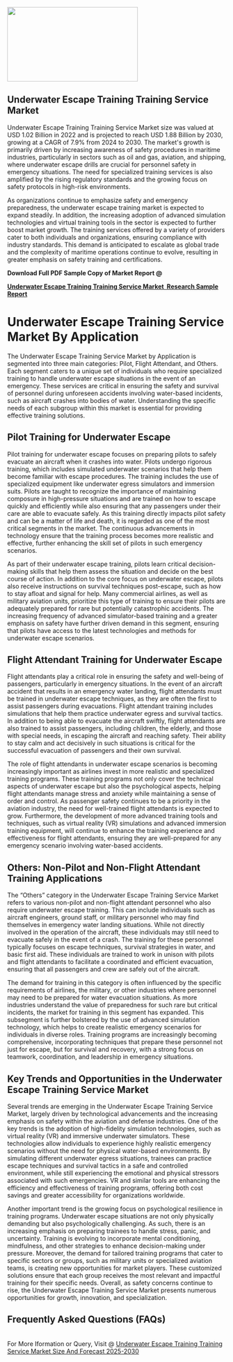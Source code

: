 <p><img class="alignnone size-medium wp-image-20088" src="https://ffe5etoiles.com/wp-content/uploads/2024/12/MST1-300x171.png" alt="" width="300" height="171" /></p><p> <h2>Underwater Escape Training Training Service Market </h2><p>Underwater Escape Training Training Service Market size was valued at USD 1.02 Billion in 2022 and is projected to reach USD 1.88 Billion by 2030, growing at a CAGR of 7.9% from 2024 to 2030. The market's growth is primarily driven by increasing awareness of safety procedures in maritime industries, particularly in sectors such as oil and gas, aviation, and shipping, where underwater escape drills are crucial for personnel safety in emergency situations. The need for specialized training services is also amplified by the rising regulatory standards and the growing focus on safety protocols in high-risk environments.</p><p>As organizations continue to emphasize safety and emergency preparedness, the underwater escape training market is expected to expand steadily. In addition, the increasing adoption of advanced simulation technologies and virtual training tools in the sector is expected to further boost market growth. The training services offered by a variety of providers cater to both individuals and organizations, ensuring compliance with industry standards. This demand is anticipated to escalate as global trade and the complexity of maritime operations continue to evolve, resulting in greater emphasis on safety training and certifications.</p></p><p><strong>Download Full PDF Sample Copy of Market Report @</strong></p><p><strong><a href="https://www.verifiedmarketreports.com/download-sample/?rid=242104&utm_source=Sites-google&utm_medium=265" target="_blank">Underwater Escape Training Training Service Market &nbsp;Research Sample Report</a></strong></p><p><h1>Underwater Escape Training Service Market By Application</h1> <p>The Underwater Escape Training Service Market by Application is segmented into three main categories: Pilot, Flight Attendant, and Others. Each segment caters to a unique set of individuals who require specialized training to handle underwater escape situations in the event of an emergency. These services are critical in ensuring the safety and survival of personnel during unforeseen accidents involving water-based incidents, such as aircraft crashes into bodies of water. Understanding the specific needs of each subgroup within this market is essential for providing effective training solutions.</p> <h2>Pilot Training for Underwater Escape</h2> <p>Pilot training for underwater escape focuses on preparing pilots to safely evacuate an aircraft when it crashes into water. Pilots undergo rigorous training, which includes simulated underwater scenarios that help them become familiar with escape procedures. The training includes the use of specialized equipment like underwater egress simulators and immersion suits. Pilots are taught to recognize the importance of maintaining composure in high-pressure situations and are trained on how to escape quickly and efficiently while also ensuring that any passengers under their care are able to evacuate safely. As this training directly impacts pilot safety and can be a matter of life and death, it is regarded as one of the most critical segments in the market. The continuous advancements in technology ensure that the training process becomes more realistic and effective, further enhancing the skill set of pilots in such emergency scenarios.</p> <p>As part of their underwater escape training, pilots learn critical decision-making skills that help them assess the situation and decide on the best course of action. In addition to the core focus on underwater escape, pilots also receive instructions on survival techniques post-escape, such as how to stay afloat and signal for help. Many commercial airlines, as well as military aviation units, prioritize this type of training to ensure their pilots are adequately prepared for rare but potentially catastrophic accidents. The increasing frequency of advanced simulator-based training and a greater emphasis on safety have further driven demand in this segment, ensuring that pilots have access to the latest technologies and methods for underwater escape scenarios.</p> <h2>Flight Attendant Training for Underwater Escape</h2> <p>Flight attendants play a critical role in ensuring the safety and well-being of passengers, particularly in emergency situations. In the event of an aircraft accident that results in an emergency water landing, flight attendants must be trained in underwater escape techniques, as they are often the first to assist passengers during evacuations. Flight attendant training includes simulations that help them practice underwater egress and survival tactics. In addition to being able to evacuate the aircraft swiftly, flight attendants are also trained to assist passengers, including children, the elderly, and those with special needs, in escaping the aircraft and reaching safety. Their ability to stay calm and act decisively in such situations is critical for the successful evacuation of passengers and their own survival.</p> <p>The role of flight attendants in underwater escape scenarios is becoming increasingly important as airlines invest in more realistic and specialized training programs. These training programs not only cover the technical aspects of underwater escape but also the psychological aspects, helping flight attendants manage stress and anxiety while maintaining a sense of order and control. As passenger safety continues to be a priority in the aviation industry, the need for well-trained flight attendants is expected to grow. Furthermore, the development of more advanced training tools and techniques, such as virtual reality (VR) simulations and advanced immersion training equipment, will continue to enhance the training experience and effectiveness for flight attendants, ensuring they are well-prepared for any emergency scenario involving water-based accidents.</p> <h2>Others: Non-Pilot and Non-Flight Attendant Training Applications</h2> <p>The “Others” category in the Underwater Escape Training Service Market refers to various non-pilot and non-flight attendant personnel who also require underwater escape training. This can include individuals such as aircraft engineers, ground staff, or military personnel who may find themselves in emergency water landing situations. While not directly involved in the operation of the aircraft, these individuals may still need to evacuate safely in the event of a crash. The training for these personnel typically focuses on escape techniques, survival strategies in water, and basic first aid. These individuals are trained to work in unison with pilots and flight attendants to facilitate a coordinated and efficient evacuation, ensuring that all passengers and crew are safely out of the aircraft.</p> <p>The demand for training in this category is often influenced by the specific requirements of airlines, the military, or other industries where personnel may need to be prepared for water evacuation situations. As more industries understand the value of preparedness for such rare but critical incidents, the market for training in this segment has expanded. This subsegment is further bolstered by the use of advanced simulation technology, which helps to create realistic emergency scenarios for individuals in diverse roles. Training programs are increasingly becoming comprehensive, incorporating techniques that prepare these personnel not just for escape, but for survival and recovery, with a strong focus on teamwork, coordination, and leadership in emergency situations.</p> <h2>Key Trends and Opportunities in the Underwater Escape Training Service Market</h2> <p>Several trends are emerging in the Underwater Escape Training Service Market, largely driven by technological advancements and the increasing emphasis on safety within the aviation and defense industries. One of the key trends is the adoption of high-fidelity simulation technologies, such as virtual reality (VR) and immersive underwater simulators. These technologies allow individuals to experience highly realistic emergency scenarios without the need for physical water-based environments. By simulating different underwater egress situations, trainees can practice escape techniques and survival tactics in a safe and controlled environment, while still experiencing the emotional and physical stressors associated with such emergencies. VR and similar tools are enhancing the efficiency and effectiveness of training programs, offering both cost savings and greater accessibility for organizations worldwide.</p> <p>Another important trend is the growing focus on psychological resilience in training programs. Underwater escape situations are not only physically demanding but also psychologically challenging. As such, there is an increasing emphasis on preparing trainees to handle stress, panic, and uncertainty. Training is evolving to incorporate mental conditioning, mindfulness, and other strategies to enhance decision-making under pressure. Moreover, the demand for tailored training programs that cater to specific sectors or groups, such as military units or specialized aviation teams, is creating new opportunities for market players. These customized solutions ensure that each group receives the most relevant and impactful training for their specific needs. Overall, as safety concerns continue to rise, the Underwater Escape Training Service Market presents numerous opportunities for growth, innovation, and specialization.</p> <h2>Frequently Asked Questions (FAQs)</h2> <p><s<strong><br />For More Iformation or Query, Visit @ <a href="https://www.verifiedmarketreports.com/product/underwater-escape-training-training-service-market/" target="_blank">Underwater Escape Training Training Service Market Size And Forecast 2025-2030</a></strong></p>
